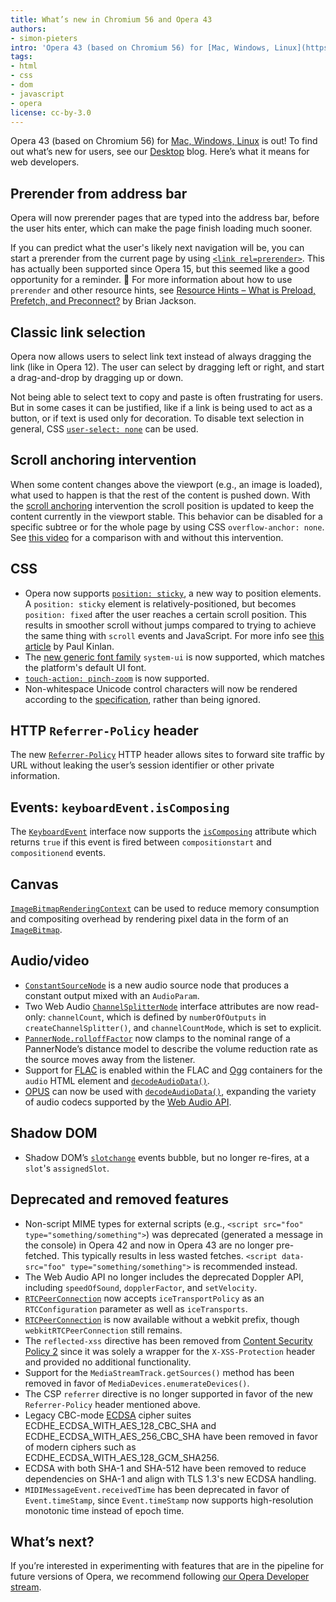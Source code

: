 ```yaml
---
title: What’s new in Chromium 56 and Opera 43
authors:
- simon-pieters
intro: 'Opera 43 (based on Chromium 56) for [Mac, Windows, Linux](https://www.opera.com/computer) is out! To find out what’s new for users, see our [Desktop](https://www.opera.com/blogs/desktop/) blog. Here’s what it means for web developers.'
tags:
- html
- css
- dom
- javascript
- opera
license: cc-by-3.0
---
```


Opera 43 (based on Chromium 56) for [Mac, Windows, Linux](https://www.opera.com/computer) is out! To find out what’s new for users, see our [Desktop](https://www.opera.com/blogs/desktop/) blog. Here’s what it means for web developers.

## Prerender from address bar

Opera will now prerender pages that are typed into the address bar, before the user hits enter,
which can make the page finish loading much sooner.

If you can predict what the user's likely next navigation will be, you can start a prerender from
the current page by using [`<link rel=prerender>`](https://w3c.github.io/resource-hints/#dfn-prerender).
This has actually been supported since Opera 15, but this seemed like a good opportunity for a
reminder. 🙂 For more information about how to use `prerender` and other resource hints, see
[Resource Hints – What is Preload, Prefetch, and Preconnect?](https://www.keycdn.com/blog/resource-hints/)
by Brian Jackson.

## Classic link selection

Opera now allows users to select link text instead of always dragging the link (like in Opera 12).
The user can select by dragging left or right, and start a drag-and-drop by dragging up or down.

Not being able to select text to copy and paste is often frustrating for users. But in some cases it
can be justified, like if a link is being used to act as a button, or if text is used only for
decoration. To disable text selection in general, CSS [`user-select: none`](https://developer.mozilla.org/en-US/docs/Web/CSS/user-select)
can be used.

## Scroll anchoring intervention

When some content changes above the viewport (e.g., an image is loaded), what used to happen is that
the rest of the content is pushed down. With the [scroll anchoring](https://github.com/WICG/ScrollAnchoring/blob/master/explainer.md)
intervention the scroll position is updated to keep the content currently in the viewport stable.
This behavior can be disabled for a specific subtree or for the whole page by using CSS `overflow-anchor: none`.
See [this video](https://www.youtube.com/watch?v=fejv0cM7Jig) for a comparison with and without this
intervention.

## CSS

* Opera now supports [`position: sticky`](https://developer.mozilla.org/en-US/docs/Web/CSS/position#Sticky_positioning),
a new way to position elements. A `position: sticky` element is relatively-positioned, but becomes
`position: fixed` after the user reaches a certain scroll position. This results in smoother scroll
without jumps compared to trying to achieve the same thing with `scroll` events and JavaScript.
For more info see [this article](https://developers.google.com/web/updates/2016/12/position-sticky)
by Paul Kinlan.
* The [new generic font family](https://drafts.csswg.org/css-fonts-4/#extended-generics) `system-ui`
is now supported, which matches the platform's default UI font.
* [`touch-action: pinch-zoom`](https://developer.mozilla.org/en-US/docs/Web/CSS/touch-action) is now supported.
* Non-whitespace Unicode control characters will now be rendered according to the
[specification](https://drafts.csswg.org/css-text/#white-space-processing), rather than being ignored.

## HTTP `Referrer-Policy` header

The new [`Referrer-Policy`](https://developer.mozilla.org/en-US/docs/Web/HTTP/Headers/Referrer-Policy)
HTTP header allows sites to forward site traffic by URL without leaking the user’s session identifier
or other private information.

## Events: `keyboardEvent.isComposing`

The [`KeyboardEvent`](https://w3c.github.io/uievents/#idl-keyboardevent) interface now supports the
[`isComposing`](https://developer.mozilla.org/en-US/docs/Web/API/KeyboardEvent/isComposing) attribute
which returns `true` if this event is fired between `compositionstart` and `compositionend` events.

## Canvas

[`ImageBitmapRenderingContext`](https://developer.mozilla.org/en-US/docs/Web/API/ImageBitmapRenderingContext)
can be used to reduce memory consumption and compositing overhead by rendering pixel data in the form
of an [`ImageBitmap`](https://developer.mozilla.org/en-US/docs/Web/API/ImageBitmap).

## Audio/video

* [`ConstantSourceNode`](https://webaudio.github.io/web-audio-api/#ConstantSourceNode) is a new audio source node that produces a constant output mixed with an `AudioParam`.
* Two Web Audio [`ChannelSplitterNode`](https://webaudio.github.io/web-audio-api/#the-channelsplitternode-interface) interface attributes are now read-only: `channelCount`, which is defined by `numberOfOutputs` in `createChannelSplitter()`, and `channelCountMode`, which is set to explicit.
* [`PannerNode.rolloffFactor`](https://webaudio.github.io/web-audio-api/#widl-PannerNode-rolloffFactor) now clamps to the nominal range of a PannerNode’s distance model to describe the volume reduction rate as the source moves away from the listener.
* Support for [FLAC](https://en.wikipedia.org/wiki/FLAC) is enabled within the FLAC and [Ogg](https://xiph.org/flac/ogg_mapping.html) containers for the `audio` HTML element and [`decodeAudioData()`](https://developer.mozilla.org/en-US/docs/Web/API/AudioContext/decodeAudioData).
* [OPUS](http://opus-codec.org/) can now be used with [`decodeAudioData()`](https://developer.mozilla.org/en-US/docs/Web/API/AudioContext/decodeAudioData), expanding the variety of audio codecs supported by the [Web Audio API](https://developer.mozilla.org/en-US/docs/Web/API/Web_Audio_API).

## Shadow DOM

* Shadow DOM’s [`slotchange`](https://dom.spec.whatwg.org/#signaling-slot-change) events bubble, but no longer re-fires, at a `slot`'s `assignedSlot`.

## Deprecated and removed features

* Non-script MIME types for external scripts (e.g., `<script src="foo" type="something/something">`) was deprecated (generated a message in the console) in Opera 42 and now in Opera 43 are no longer pre-fetched. This typically results in less wasted fetches. `<script data-src="foo" type="something/something">` is recommended instead.
* The Web Audio API no longer includes the deprecated Doppler API, including `speedOfSound`, `dopplerFactor`, and `setVelocity`.
* [`RTCPeerConnection`](https://developer.mozilla.org/en-US/docs/Web/API/RTCPeerConnection/RTCPeerConnection#RTCConfiguration_dictionary) now accepts `iceTransportPolicy` as an `RTCConfiguration` parameter as well as `iceTransports`.
* [`RTCPeerConnection`](https://developer.mozilla.org/en-US/docs/Web/API/RTCPeerConnection) is now available without a webkit prefix, though `webkitRTCPeerConnection` still remains.
* The `reflected-xss` directive has been removed from [Content Security Policy 2](https://developer.mozilla.org/en-US/docs/Web/HTTP/Headers/Content-Security-Policy) since it was solely a wrapper for the `X-XSS-Protection` header and provided no additional functionality.
* Support for the `MediaStreamTrack.getSources()` method has been removed in favor of `MediaDevices.enumerateDevices()`.
* The CSP `referrer` directive is no longer supported in favor of the new `Referrer-Policy` header mentioned above.
* Legacy CBC-mode [ECDSA](https://en.wikipedia.org/wiki/Elliptic_Curve_Digital_Signature_Algorithm) cipher suites ECDHE_ECDSA_WITH_AES_128_CBC_SHA and ECDHE_ECDSA_WITH_AES_256_CBC_SHA have been removed in favor of modern ciphers such as ECDHE_ECDSA_WITH_AES_128_GCM_SHA256.
* ECDSA with both SHA-1 and SHA-512 have been removed to reduce dependencies on SHA-1 and align with TLS 1.3's new ECDSA handling.
* `MIDIMessageEvent.receivedTime` has been deprecated in favor of `Event.timeStamp`, since `Event.timeStamp` now supports high-resolution monotonic time instead of epoch time.

## What’s next?

If you’re interested in experimenting with features that are in the pipeline for future versions of Opera, we recommend following [our Opera Developer stream](https://www.opera.com/developer).
